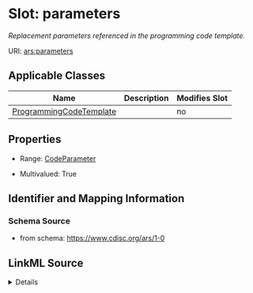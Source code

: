 # Slot: parameters


_Replacement parameters referenced in the programming code template._



URI: [ars:parameters](https://www.cdisc.org/ars/1-0parameters)



<!-- no inheritance hierarchy -->




## Applicable Classes

| Name | Description | Modifies Slot |
| --- | --- | --- |
[ProgrammingCodeTemplate](ProgrammingCodeTemplate.md) |  |  no  |







## Properties

* Range: [CodeParameter](CodeParameter.md)

* Multivalued: True





## Identifier and Mapping Information







### Schema Source


* from schema: https://www.cdisc.org/ars/1-0




## LinkML Source

<details>
```yaml
name: parameters
description: Replacement parameters referenced in the programming code template.
from_schema: https://www.cdisc.org/ars/1-0
rank: 1000
multivalued: true
alias: parameters
domain_of:
- ProgrammingCodeTemplate
range: CodeParameter
inlined: true
inlined_as_list: true

```
</details>